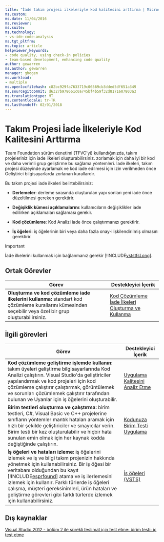```yaml
---
title: "İade takım projesi ilkeleriyle kod kalitesini arttırma | Microsoft Docs"
ms.custom: 
ms.date: 11/04/2016
ms.reviewer: 
ms.suite: 
ms.technology:
- vs-ide-code-analysis
ms.tgt_pltfrm: 
ms.topic: article
helpviewer_keywords:
- code quality, using check-in policies
- team-based development, enhancing code quality
author: gewarren
ms.author: gewarren
manager: ghogen
ms.workload:
- multiple
ms.openlocfilehash: c82bc929fa7633719c06569cb3dded5df651a349
ms.sourcegitcommit: d6327b978661c0a745bf4b59f32d8171607803a3
ms.translationtype: MT
ms.contentlocale: tr-TR
ms.lasthandoff: 02/01/2018
---
```

# <a name="enhancing-code-quality-with-team-project-check-in-policies"></a>Takım Projesi İade İlkeleriyle Kod Kalitesini Arttırma

Team Foundation sürüm denetimi (TFVC'yi) kullandığınızda, takım projeleriniz için iade ilkeleri oluşturabilirsiniz. zorlamak için daha iyi bir kod ve daha verimli grup geliştirme bu sağlama yöntemleri. İade ilkeleri, takım projesi düzeyinde ayarlamak ve kod iade edilmesi için izin verilmeden önce Geliştirici bilgisayarlarda zorlanan kurallardır.

Bu takım projesi iade ilkeleri belirtebilirsiniz:

- **Derlemeler**: derleme sırasında oluşturulan yapı sonları yeni iade önce düzeltilmesi gereken gerektirir.

- **Değişiklik kümesi açıklamalarını**: kullanıcıların değişiklikler iade edilirken açıklamaları sağlaması gerekir.

- **Kod çözümleme**: Kod Analizi iade önce çalıştırmanızı gerektirir.

- **İş öğeleri**: iş öğelerinin biri veya daha fazla onay-ilişkilendirilmiş olmasını gerektirir.

> [!IMPORTANT]
> İade ilkelerini kullanmak için bağlanmanız gerekir [!INCLUDE[vststfsLong](../code-quality/includes/vststfslong_md.md)].

## <a name="common-tasks"></a>Ortak Görevler

|Görev|Destekleyici İçerik|
|----------|------------------------|
|**Oluşturma ve kod çözümleme iade ilkelerini kullanma:** standart kod çözümleme kurallarını kümesinden seçebilir veya özel bir grup oluşturabilirsiniz.|[Kod Çözümleme İade İlkeleri Oluşturma ve Kullanma](../code-quality/creating-and-using-code-analysis-check-in-policies.md)|

## <a name="related-tasks"></a>İlgili görevleri

|Görev|Destekleyici İçerik|
|----------|------------------------|
|**Kod çözümleme geliştirme işlemde kullanın:** takım üyeleri geliştirme bilgisayarlarında Kod Analizi çalıştırın. Visual Studio'da geliştiriciler yapılandırmak ve kod projeleri için kod çözümleme çalıştırır çalıştırmak, görüntülemek ve sorunları çözümlemek çalıştırır tarafından bulunan ve Uyarılar için iş öğelerini oluşturabilir.|[Uygulama Kalitesini Analiz Etme](../code-quality/analyzing-application-quality-by-using-code-analysis-tools.md)|
|**Birim testleri oluşturma ve çalıştırma:** birim testleri, C#, Visual Basic ve C++ projelerine sınıfların yöntemler mantık hataları aramak için hızlı bir şekilde geliştiriciler ve sınayıcılar verin. Birim testi bir kez oluşturulabilir ve hiçbir hata sunulan emin olmak için her kaynak kodda değiştiğinde çalıştırın.|[Kodunuza Birim Testi Uygulama](../test/unit-test-your-code.md)|
|**İş öğeleri ve hataları izleme:** iş öğelerini izlemek ve iş ve bilgi takım projenizin hakkında yönetmek için kullanabilirsiniz. Bir iş öğesi bir veritabanı olduğundan bu kayıt [!INCLUDE[esprfound](../code-quality/includes/esprfound_md.md)] atama ve iş ilerlemesini izlemek için kullanır. Farklı türlerde iş öğeleri çalışma, müşteri gereksinimleri, ürün hataları ve geliştirme görevleri gibi farklı türlerde izlemek için kullanabilirsiniz.|[İş öğeleri (VSTS)](/vsts/work/work-items/index)|

## <a name="external-resources"></a>Dış kaynaklar

[Visual Studio 2012 - bölüm 2 ile sürekli teslimat için test etme: birim testi: iç test etme](http://go.microsoft.com/fwlink/?LinkID=255188)